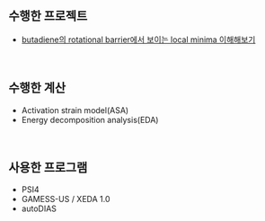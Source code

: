 ## 수행한 프로젝트 
* <a href='https://github.com/kangmg/compchem_archive/tree/main/butadiene%20rotational%20barrier'>butadiene의 rotational barrier에서 보이는 local minima 이해해보기 <a/>

<br/>

## 수행한 계산
* Activation strain model(ASA)
* Energy decomposition analysis(EDA)

<br/>

## 사용한 프로그램
* PSI4
* GAMESS-US / XEDA 1.0
* autoDIAS
